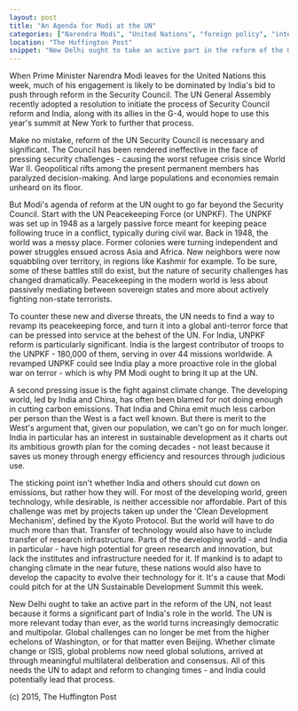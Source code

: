 ```yaml
---
layout: post
title: "An Agenda for Modi at the UN"
categories: ["Narendra Modi", "United Nations", "foreign policy", "international security", "peacekeeping"]
location: "The Huffington Post"
snippet: "New Delhi ought to take an active part in the reform of the UN, not least because it forms a significant part of India's role in the world. The UN is more relevant today than ever, as the world turns increasingly democratic and multipolar. The UN needs to adapt and reform to changing times - and India could potentially lead that process. (Published in The Huffington Post)"
---
```


When Prime Minister Narendra Modi leaves for the United Nations this week, much of his engagement is likely to be dominated by India's bid to push through reform in the Security Council. The UN General Assembly recently adopted a resolution to initiate the process of Security Council reform and India, along with its allies in the G-4, would hope to use this year's summit at New York to further that process.

Make no mistake, reform of the UN Security Council is necessary and significant. The Council has been rendered ineffective in the face of pressing security challenges - causing the worst refugee crisis since World War II. Geopolitical rifts among the present permanent members has paralyzed decision-making. And large populations and economies remain unheard on its floor.

But Modi's agenda of reform at the UN ought to go far beyond the Security Council. Start with the UN Peacekeeping Force (or UNPKF). The UNPKF was set up in 1948 as a largely passive force meant for keeping peace following truce in a conflict, typically during civil war. Back in 1948, the world was a messy place. Former colonies were turning independent and power struggles ensued across Asia and Africa. New neighbors were now squabbling over territory, in regions like Kashmir for example. To be sure, some of these battles still do exist, but the nature of security challenges has changed dramatically. Peacekeeping in the modern world is less about passively mediating between sovereign states and more about actively fighting non-state terrorists.

To counter these new and diverse threats, the UN needs to find a way to revamp its peacekeeping force, and turn it into a global anti-terror force that can be pressed into service at the behest of the UN. For India, UNPKF reform is particularly significant. India is the largest contributor of troops to the UNPKF - 180,000 of them, serving in over 44 missions worldwide. A revamped UNPKF could see India play a more proactive role in the global war on terror - which is why PM Modi ought to bring it up at the UN.

A second pressing issue is the fight against climate change. The developing world, led by India and China, has often been blamed for not doing enough in cutting carbon emissions. That India and China emit much less carbon per person than the West is a fact well known. But there is merit to the West's argument that, given our population, we can't go on for much longer. India in particular has an interest in sustainable development as it charts out its ambitious growth plan for the coming decades - not least because it saves us money through energy efficiency and resources through judicious use.

The sticking point isn't whether India and others should cut down on emissions, but rather how they will. For most of the developing world, green technology, while desirable, is neither accessible nor affordable. Part of this challenge was met by projects taken up under the 'Clean Development Mechanism', defined by the Kyoto Protocol. But the world will have to do much more than that. Transfer of technology would also have to include transfer of research infrastructure. Parts of the developing world - and India in particular - have high potential for green research and innovation, but lack the institutes and infrastructure needed for it. If mankind is to adapt to changing climate in the near future, these nations would also have to develop the capacity to evolve their technology for it. It's a cause that Modi could pitch for at the UN Sustainable Development Summit this week.

New Delhi ought to take an active part in the reform of the UN, not least because it forms a significant part of India's role in the world. The UN is more relevant today than ever, as the world turns increasingly democratic and multipolar. Global challenges can no longer be met from the higher echelons of Washington, or for that matter even Beijing. Whether climate change or ISIS, global problems now need global solutions, arrived at through meaningful multilateral deliberation and consensus. All of this needs the UN to adapt and reform to changing times - and India could potentially lead that process.

(c) 2015, The Huffington Post
